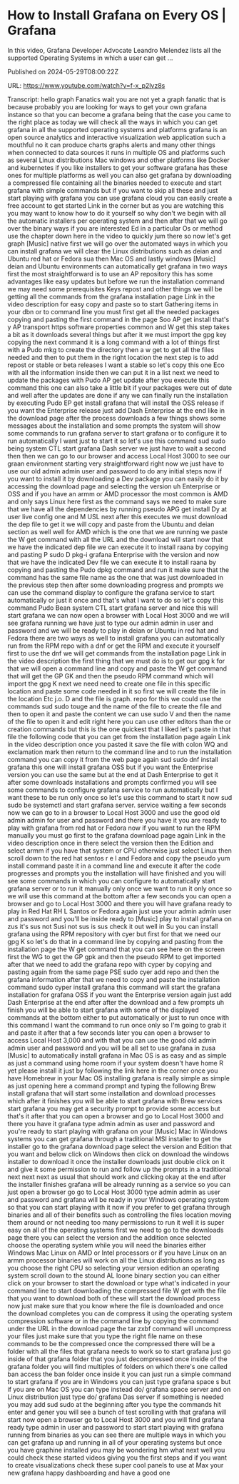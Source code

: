 # How to Install Grafana on Every OS | Grafana

In this video, Grafana Developer Advocate Leandro Melendez lists all the supported Operating Systems in which a user can get ...

Published on 2024-05-29T08:00:22Z

URL: https://www.youtube.com/watch?v=f-x_p2lvz8s

Transcript: hello graph Fanatics wait you are not yet a graph fanatic that is because probably you are looking for ways to get your own grafana instance so that you can become a grafana being that the case you came to the right place as today we will check all the ways in which you can get grafana in all the supported operating systems and platforms grafana is an open source analytics and interactive visualization web application such a mouthful no it can produce charts graphs alerts and many other things when connected to data sources it runs in multiple OS and platforms such as several Linux distributions Mac windows and other platforms like Docker and kubernetes if you like installers to get your software grafana has these ones for multiple platforms as well you can also get grafana by downloading a compressed file containing all the binaries needed to execute and start grafana with simple commands but if you want to skip all these and just start playing with grafana you can use grafana cloud you can easily create a free account to get started Link in the corner but as you are watching this you may want to know how to do it yourself so why don't we begin with all the automatic installers per operating system and then after that we will go over the binary ways if you are interested Ed in a particular Os or method use the chapter down here in the video to quickly jum there so now let's get graph [Music] native first we will go over the automated ways in which you can install grafana we will clear the Linux distributions such as deian and Ubuntu red hat or Fedora sua then Mac OS and lastly windows [Music] deian and Ubuntu environments can automatically get grafana in two ways first the most straightforward is to use an AP repository this has some advantages like easy updates but before we run the installation command we may need some prerequisites Keys repost and other things we will be getting all the commands from the grafana installation page Link in the video description for easy copy and paste so to start Gathering items in your dbn or to command line you must first get all the needed packages copying and pasting the first command in the page Soo AP get install that's y AP transport https software properties common and W get this step takes a bit as it downloads several things but after it we must import the gpg key copying the next command it is a long command with a lot of things first with a Pudo mkg to create the directory then a w get to get all the files needed and then to put them in the right location the next step is to add repost or stable or beta releases I want a stable so let's copy this one Eco with all the information inside then we can put it in a list next we need to update the packages with Pudo AP get update after you execute this command this one can also take a little bit if your packages were out of date and well after the updates are done if any we can finally run the installation by executing Pudo EP get install grafana that will install the OSS release if you want the Enterprise release just add Dash Enterprise at the end like in the download page after the process downloads a few things shows some messages about the installation and some prompts the system will show some commands to run grafana server to start grafana or to configure it to run automatically I want just to start it so let's use this command sud sudo being system CTL start grafana Dash server we just have to wait a second then then we can go to our browser and access Local Host 3000 to see our graan environment starting very straightforward right now we just have to use our old admin admin user and password to do any initial steps now if you want to install it by downloading a Dev package you can easily do it by accessing the download page and selecting the version uh Enterprise or OSS and if you have an armm or AMD processor the most common is AMD and only says Linux here first as the command says we need to make sure that we have all the dependencies by running pseudo APG get install Dy at user live config one and M USL next after this executes we must download the dep file to get it we will copy and paste from the Ubuntu and deian section as well well for AMD which is the one that we are running we paste the W get command with all the URL and the download will start now that we have the indicated dep file we can execute it to install raana by copying and pasting P sudo D pkg-i grafana Enterprise with the version and now that we have the indicated Dev file we can execute it to install raana by copying and pasting the Pudo dpkg command and run it make sure that the command has the same file name as the one that was just downloaded in the previous step then after some downloading progress and prompts we can use the command display to configure the grafana service to start automatically or just it once and that's what I want to do so let's copy this command Pudo Bean system CTL start grafana server and nice this will start grafana we can now open a browser with Local Host 3000 and we will see grafana running we have just to type our admin admin in user and password and we will be ready to play in deian or Ubuntu in red hat and Fedora there are two ways as well to install grafana you can automatically run from the RPM repo with a dnf or get the RPM and execute it yourself first to use the dnf we will get commands from the installation page Link in the video description the first thing that we must do is to get our gpg k for that we will open a command line and copy and paste the W get command that will get the GP GK and then the pseudo RPM command which will import the gpg K next we need need to create one file in this specific location and paste some code needed in it so first we will create the file in the location Etc j.o. D and the file is graph. repo for this we could use the commands sud sudo touge and the name of the file to create the file and then to open it and paste the content we can use sudo V and then the name of the file to open it and edit right here you can use other editors than the or creation commands but this is the one quickest that I liked let's paste in that file the following code that you can get from the installation page again Link in the video description once you pasted it save the file with colon WQ and exclamation mark then return to the command line and to run the installation command you can copy it from the web page again sud sudo dnf install grafana this one will install grafana OSS but if you want the Enterprise version you can use the same but at the end at Dash Enterprise to get it after some downloads installations and prompts confirmed you will see some commands to configure grafana service to run automatically but I want these to be run only once so let's use this command to start it now sud sudo be systemctl and start grafana server. service waiting a few seconds now we can go to in a browser to Local Host 3000 and use the good old admin admin for user and password and there you have it you are ready to play with grafana from red hat or Fedora now if you want to run the RPM manually you must go first to the grafana download page again Link in the video description once in there select the version then the Edition and select armm if you have that system or CPU otherwise just select Linux then scroll down to the red hat sentos r e l and Fedora and copy the pseudo yum install command paste it in a command line and execute it after the code progresses and prompts you the installation will have finished and you will see some commands in which you can configure to automatically start grafana server or to run it manually only once we want to run it only once so we will use this command at the bottom after a few seconds you can open a browser and go to Local Host 3000 and there you will have grafana ready to play in Red Hat RH L Santos or Fedora again just use your admin admin user and password and you'll be inside ready to [Music] play to install grafana on zus it's sus not Susi not sus is sus check it out well in Su you can install grafana using the RPM repository with cyer but first for that we need our gpg K so let's do that in a command line by copying and pasting from the installation page the W get command that you can see here on the screen first the WG to get the GP gpk and then the pseudo RPM to get imported after that we need to add the grafana repo with cyper by copying and pasting again from the same page PSE sudo cyer add repo and then the grafana information after that we need to copy and paste the installation command sudo cyper install grafana this command will start the grafana installation for grafana OSS if you want the Enterprise version again just add Dash Enterprise at the end after after the download and a few prompts uh finish you will be able to start grafana with some of the displayed commands at the bottom either to put automatically or just to run once with this command I want the command to run once only so I'm going to grab it and paste it after that a few seconds later you can open a browser to access Local Host 3,000 and with that you can use the good old admin admin user and password and you will be all set to use grafana in zusa [Music] to automatically install grafana in Mac OS is as easy and as simple as just a command using home room if your system doesn't have home R yet please install it just by following the link here in the corner once you have Homebrew in your Mac OS installing grafana is really simple as simple as just opening here a command prompt and typing the following Brew install grafana that will start some installation and download processes which after it finishes you will be able to start grafana with Brew services start grafana you may get a security prompt to provide some access but that's it after that you can open a browser and go to Local Host 3000 and there you have it grafana type admin admin as user and password and you're ready to start playing with grafana on your [Music] Mac in Windows systems you can get grafana through a traditional MSI installer to get the installer go to the grafana download page select the version and Edition that you want and below click on Windows then click on download the windows installer to download it once the installer downloads just double click on it and give it some permission to run and follow up the prompts in a traditional next next next as usual that should work and clicking okay at the end after the installer finishes grafana will be already running as a service so you can just open a browser go go to Local Host 3000 type admin admin as user and password and grafana will be ready in your Windows operating system so that you can start playing with it now if you prefer to get grafana through binaries and all of their benefits such as controlling the files location moving them around or not needing too many permissions to run it well it is super easy on all of the operating systems first we need to go to the downloads page there you can select the version and the addition once selected choose the operating system while you will need the binaries either Windows Mac Linux on AMD or Intel processors or if you have Linux on an armm processor binaries will work on all the Linux distributions as long as you choose the right CPU so selecting your version edition an operating system scroll down to the stound AL loone binary section you can either click on your browser to start the download or type what's indicated in your command line to start downloading the compressed file W get with the file that you want to download both of these will start the download process now just make sure that you know where the file is downloaded and once the download completes you can de compress it using the operating system compression software or in the command line by copying the command under the URL in the download page the tar zxbf command will uncompress your files just make sure that you type the right file name on these commands to be the compressed once the compressed there will be a folder with all the files that grafana needs to work so to start grafana just go inside of that grafana folder that you just decompressed once inside of the grafana folder you will find multiples of folders on which there's one called ban access the ban folder once inside it you can just run a simple command to start grafana if you are in Windows you can just type grafana space s but if you are on Mac OS you can type instead do/ grafana space server and on Linux distribution just type do/ grafana Das server if something is needed you may add sud sudo at the beginning after you type the commands hit enter and gener you will see a bunch of test scrolling with that grafana will start now open a browser go to Local Host 3000 and you will find grafana ready type admin in user and password to start start playing with grafana running from binaries as you can see there are multiple ways in which you can get grafana up and running in all of your operating systems but once you have graphine installed you may be wondering hm what next well you could check these started videos giving you the first steps and if you want to create visualizations check these super cool panels to use at Max your new grafana happy dashboarding and have a good one

